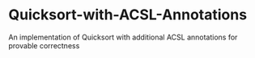 # Quicksort-with-ACSL-Annotations
An implementation of Quicksort with additional ACSL annotations for provable correctness

